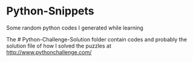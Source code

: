 # Python-Snippets
Some random python codes I generated while learning



The # Python-Challenge-Solution folder contain codes and probably the solution file of how I solved the puzzles at http://www.pythonchallenge.com/
